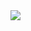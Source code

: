 <a href="https://kavi-x-bot.onrender.com/pair.html">
  <img src="https://img.shields.io/badge/<Whatsapp PAIR CODE-green?style=Click%20Here-black?style=for-the-badge" />
</a>
